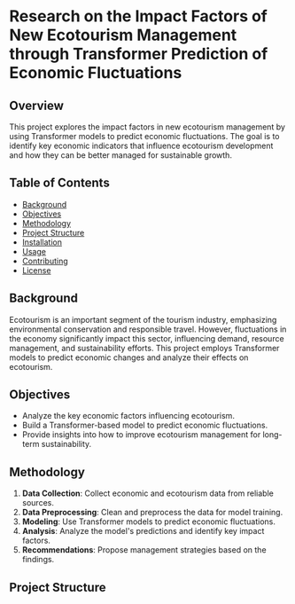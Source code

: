 # Research on the Impact Factors of New Ecotourism Management through Transformer Prediction of Economic Fluctuations

## Overview

This project explores the impact factors in new ecotourism management by using Transformer models to predict economic fluctuations. The goal is to identify key economic indicators that influence ecotourism development and how they can be better managed for sustainable growth.

## Table of Contents

- [Background](#background)
- [Objectives](#objectives)
- [Methodology](#methodology)
- [Project Structure](#project-structure)
- [Installation](#installation)
- [Usage](#usage)
- [Contributing](#contributing)
- [License](#license)

## Background

Ecotourism is an important segment of the tourism industry, emphasizing environmental conservation and responsible travel. However, fluctuations in the economy significantly impact this sector, influencing demand, resource management, and sustainability efforts. This project employs Transformer models to predict economic changes and analyze their effects on ecotourism.

## Objectives

- Analyze the key economic factors influencing ecotourism.
- Build a Transformer-based model to predict economic fluctuations.
- Provide insights into how to improve ecotourism management for long-term sustainability.

## Methodology

1. **Data Collection**: Collect economic and ecotourism data from reliable sources.
2. **Data Preprocessing**: Clean and preprocess the data for model training.
3. **Modeling**: Use Transformer models to predict economic fluctuations.
4. **Analysis**: Analyze the model's predictions and identify key impact factors.
5. **Recommendations**: Propose management strategies based on the findings.

## Project Structure

